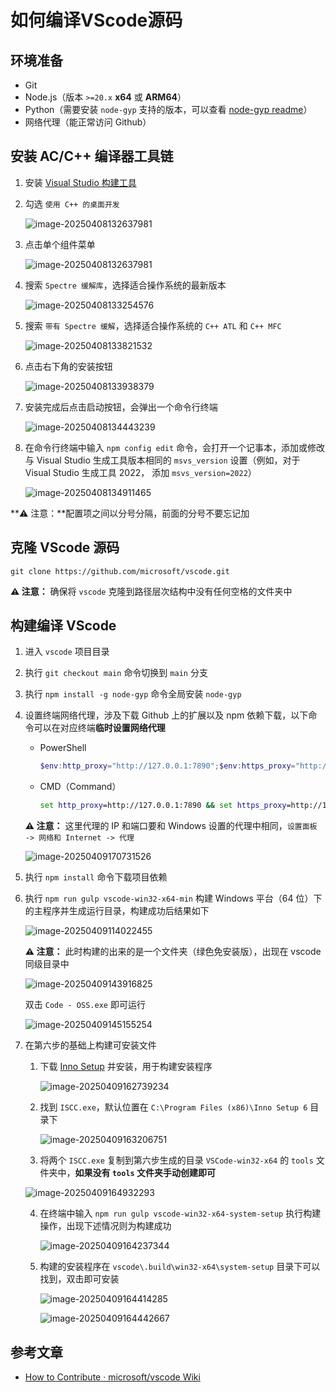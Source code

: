 # 如何编译VScode源码



## 环境准备

- Git
- Node.js（版本 `>=20.x`  **x64** 或 **ARM64**）
- Python（需要安装 `node-gyp` 支持的版本，可以查看 [node-gyp readme](https://github.com/nodejs/node-gyp#installation)）
- 网络代理（能正常访问 Github）



## 安装 AC/C++ 编译器工具链

1. 安装 [Visual Studio 构建工具](https://visualstudio.microsoft.com/thank-you-downloading-visual-studio/?sku=BuildTools)

2. 勾选 `使用 C++ 的桌面开发`

   ![image-20250408132637981](images/image-20250408132637981.png)

3. 点击单个组件菜单

   ![image-20250408132637981](images/image-20250408132637981.png)

4. 搜索 `Spectre 缓解库`，选择适合操作系统的最新版本

   ![image-20250408133254576](images/image-20250408133254576.png)

5. 搜索 `带有 Spectre 缓解`，选择适合操作系统的 `C++ ATL` 和 `C++ MFC`

   ![image-20250408133821532](images/image-20250408133821532.png)

6. 点击右下角的安装按钮

   ![image-20250408133938379](images/image-20250408133938379.png)

7. 安装完成后点击启动按钮，会弹出一个命令行终端

   ![image-20250408134443239](images/image-20250408134443239.png)

8. 在命令行终端中输入 `npm config edit` 命令，会打开一个记事本，添加或修改与 Visual Studio 生成工具版本相同的 `msvs_version` 设置（例如，对于 Visual Studio 生成工具 2022， 添加 `msvs_version=2022`）

   ![image-20250408134911465](images/image-20250408134911465.png)

**⚠️ 注意：**配置项之间以分号分隔，前面的分号不要忘记加



## 克隆 VScode 源码

```
git clone https://github.com/microsoft/vscode.git
```

**⚠️ 注意：** 确保将 `vscode` 克隆到路径层次结构中没有任何空格的文件夹中



## 构建编译 VScode

1. 进入 `vscode` 项目目录

2. 执行 `git checkout main` 命令切换到 `main` 分支

3. 执行 `npm install -g node-gyp` 命令全局安装 `node-gyp`

4. 设置终端网络代理，涉及下载 Github 上的扩展以及 npm 依赖下载，以下命令可以在对应终端**临时设置网络代理**

   - PowerShell

     ```powershell
     $env:http_proxy="http://127.0.0.1:7890";$env:https_proxy="http://127.0.0.1:7890"
     ```

   - CMD（Command）

     ```cmd
     set http_proxy=http://127.0.0.1:7890 && set https_proxy=http://127.0.0.1:7890
     ```

   **⚠️ 注意：** 这里代理的 IP 和端口要和 Windows 设置的代理中相同，`设置面板 -> 网络和 Internet -> 代理`

   ![image-20250409170731526](images/image-20250409170731526.png)

5. 执行 `npm install` 命令下载项目依赖

6. 执行 `npm run gulp vscode-win32-x64-min` 构建 Windows 平台（64 位）下的主程序并生成运行目录，构建成功后结果如下

   ![image-20250409114022455](images/image-20250409114022455.png)

   **⚠️ 注意：** 此时构建的出来的是一个文件夹（绿色免安装版），出现在 vscode 同级目录中

   ![image-20250409143916825](images/image-20250409143916825.png)

   双击 `Code - OSS.exe` 即可运行

   ![image-20250409145155254](images/image-20250409145155254.png)

7. 在第六步的基础上构建可安装文件

   1. 下载 [Inno Setup](https://jrsoftware.org/isdl.php#stable) 并安装，用于构建安装程序

      ![image-20250409162739234](images/image-20250409162739234.png)

   2. 找到 `ISCC.exe`，默认位置在 `C:\Program Files (x86)\Inno Setup 6` 目录下

      ![image-20250409163206751](images/image-20250409163206751.png)

   3. 将两个 `ISCC.exe` 复制到第六步生成的目录 `VSCode-win32-x64` 的 `tools` 文件夹中，**如果没有 `tools` 文件夹手动创建即可**

   ![image-20250409164932293](images/image-20250409164932293.png)


   4. 在终端中输入 `npm run gulp vscode-win32-x64-system-setup` 执行构建操作，出现下述情况则为构建成功

      ![image-20250409164237344](images/image-20250409164237344.png)

   5. 构建的安装程序在 `vscode\.build\win32-x64\system-setup` 目录下可以找到，双击即可安装

      ![image-20250409164414285](images/image-20250409164414285.png)

      ![image-20250409164442667](images/image-20250409164442667.png)



## 参考文章

- [How to Contribute · microsoft/vscode Wiki](https://github.com/microsoft/vscode/wiki/How-to-Contribute)
